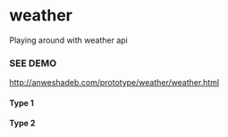 # weather
Playing around with weather api

### SEE DEMO
http://anweshadeb.com/prototype/weather/weather.html

#### Type 1

#### Type 2
